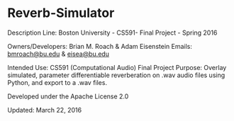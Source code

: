 # Reverb-Simulator

Description Line: 
Boston University - CS591- Final Project - Spring 2016

Owners/Developers: Brian M. Roach & Adam Eisenstein
Emails: bmroach@bu.edu & eisea@bu.edu


Intended Use: CS591 (Computational Audio) Final Project
Purpose: Overlay simulated, parameter differentiable reverberation on .wav audio files using Python, and export to a .wav files. 

Developed under the Apache License 2.0

Updated: March 22, 2016
